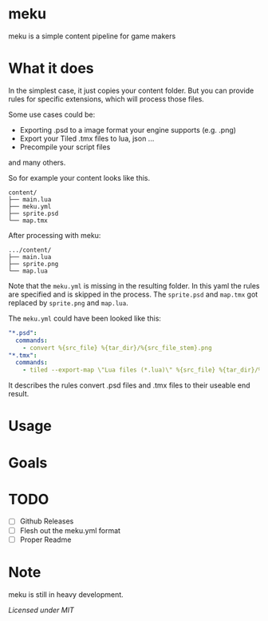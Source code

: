 # meku

meku is a simple content pipeline for game makers

# What it does

In the simplest case, it just copies your content folder. But you can provide rules for specific extensions, which will process those files.

Some use cases could be:
* Exporting .psd to a image format your engine supports (e.g. .png)
* Export your Tiled .tmx files to lua, json ...
* Precompile your script files

and many others.

So for example your content looks like this.
```
content/
├── main.lua
├── meku.yml
├── sprite.psd
└── map.tmx
```
After processing with meku:
```
.../content/
├── main.lua
├── sprite.png
└── map.lua
```

Note that the `meku.yml` is missing in the resulting folder.
In this yaml the rules are specified and is skipped in the process.
The `sprite.psd` and `map.tmx` got replaced by `sprite.png` and `map.lua`.

The `meku.yml` could have been looked like this:
```yaml
"*.psd":
  commands:
    - convert %{src_file} %{tar_dir}/%{src_file_stem}.png
"*.tmx":
  commands:
    - tiled --export-map \"Lua files (*.lua)\" %{src_file} %{tar_dir}/%{src_file_stem}.lua
```

It describes the rules convert .psd files and .tmx files to their useable end result.


# Usage

# Goals

# TODO

- [ ] Github Releases
- [ ] Flesh out the meku.yml format
- [ ] Proper Readme

# Note

meku is still in heavy development.

*Licensed under MIT*
